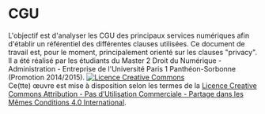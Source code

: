 # CGU
L'objectif est d'analyser les CGU des principaux services numériques afin d'établir un référentiel des différentes clauses utilisées. Ce document de travail est, pour le moment, principalement orienté sur les clauses "privacy". Il a été réalisé par les étudiants du Master 2 Droit du Numérique - Administration - Entreprise de l'Université Paris 1 Panthéon-Sorbonne (Promotion 2014/2015).
<a rel="license" href="http://creativecommons.org/licenses/by-nc-sa/4.0/"><img alt="Licence Creative Commons" style="border-width:0" src="https://i.creativecommons.org/l/by-nc-sa/4.0/88x31.png" /></a><br />Ce(tte) œuvre est mise à disposition selon les termes de la <a rel="license" href="http://creativecommons.org/licenses/by-nc-sa/4.0/">Licence Creative Commons Attribution - Pas d’Utilisation Commerciale - Partage dans les Mêmes Conditions 4.0 International</a>.
